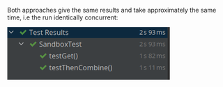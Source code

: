Both approaches give the same results and take approximately the same time, i.e the run identically concurrent:

![alt text](tests.png "Title")
